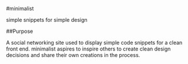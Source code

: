 #minimalist

simple snippets for simple design

##Purpose

A social networking site used to display simple code snippets for a clean front end. minimalist aspires to inspire others to create clean design decisions and share their own creations in the process.